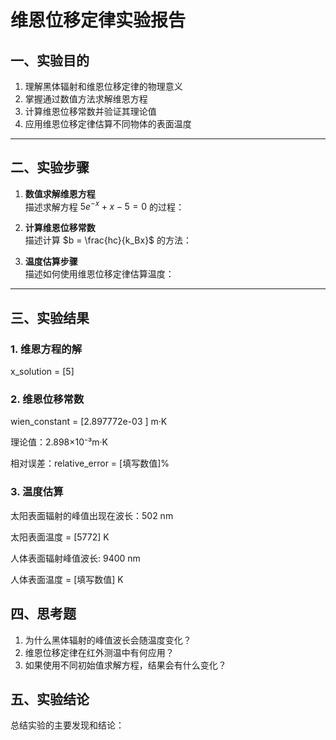 # 维恩位移定律实验报告


## 一、实验目的

1. 理解黑体辐射和维恩位移定律的物理意义
2. 掌握通过数值方法求解维恩方程
3. 计算维恩位移常数并验证其理论值
4. 应用维恩位移定律估算不同物体的表面温度

---

## 二、实验步骤

1. **数值求解维恩方程**  
   描述求解方程 $5e^{-x} + x - 5 = 0$ 的过程：

2. **计算维恩位移常数**  
   描述计算 $b = \frac{hc}{k_Bx}$ 的方法：

3. **温度估算步骤**  
   描述如何使用维恩位移定律估算温度：

---

## 三、实验结果

### 1. 维恩方程的解
x_solution = [5]

### 2. 维恩位移常数

wien_constant = [2.897772e-03 ] m·K 

理论值：2.898×10⁻³m·K 

相对误差：relative_error = [填写数值]%

### 3. 温度估算

太阳表面辐射的峰值出现在波长：502 nm

太阳表面温度 = [5772] K 

人体表面辐射峰值波长: 9400 nm

人体表面温度 = [填写数值] K

## 四、思考题
1. 为什么黑体辐射的峰值波长会随温度变化？
2. 维恩位移定律在红外测温中有何应用？
3. 如果使用不同初始值求解方程，结果会有什么变化？
## 五、实验结论
总结实验的主要发现和结论：
